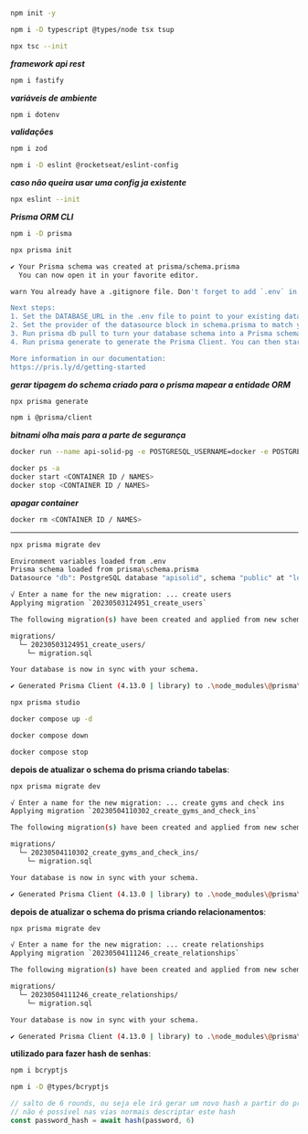 ```bash
npm init -y
```

```bash
npm i -D typescript @types/node tsx tsup
```

```bash
npx tsc --init
```

***framework api rest***

```bash
npm i fastify
```

***variáveis de ambiente***

```bash
npm i dotenv
```

***validações***

```bash
npm i zod
```

```bash
npm i -D eslint @rocketseat/eslint-config
```

***caso não queira usar uma config ja existente***

```bash
npx eslint --init
```

***Prisma ORM CLI***

```bash
npm i -D prisma
```

```bash
npx prisma init

✔ Your Prisma schema was created at prisma/schema.prisma
  You can now open it in your favorite editor.

warn You already have a .gitignore file. Don't forget to add `.env` in it to not commit any private information.

Next steps:
1. Set the DATABASE_URL in the .env file to point to your existing database. If your database has no tables yet, read https://pris.ly/d/getting-started
2. Set the provider of the datasource block in schema.prisma to match your database: postgresql, mysql, sqlite, sqlserver, mongodb or cockroachdb.
3. Run prisma db pull to turn your database schema into a Prisma schema.
4. Run prisma generate to generate the Prisma Client. You can then start querying your database.

More information in our documentation:
https://pris.ly/d/getting-started
```

***gerar tipagem do schema criado para o prisma mapear a entidade ORM***

```bash
npx prisma generate
```

```bash
npm i @prisma/client
```

***bitnami olha mais para a parte de segurança***

```bash
docker run --name api-solid-pg -e POSTGRESQL_USERNAME=docker -e POSTGRESQL_PASSWORD=docker -e POSTGRESQL_DATABASE=apisolid -p 5432:5432 bitnami/postgresql:latest
```

```bash
docker ps -a
docker start <CONTAINER ID / NAMES>
docker stop <CONTAINER ID / NAMES>
```

***apagar container***

```bash
docker rm <CONTAINER ID / NAMES>
```

******

```bash
npx prisma migrate dev

Environment variables loaded from .env
Prisma schema loaded from prisma\schema.prisma
Datasource "db": PostgreSQL database "apisolid", schema "public" at "localhost:5432"

√ Enter a name for the new migration: ... create users
Applying migration `20230503124951_create_users`

The following migration(s) have been created and applied from new schema changes:

migrations/
  └─ 20230503124951_create_users/
    └─ migration.sql

Your database is now in sync with your schema.

✔ Generated Prisma Client (4.13.0 | library) to .\node_modules\@prisma\client in 110ms
```

```bash
npx prisma studio
```

```bash
docker compose up -d
```

```bash
docker compose down
```

```bash
docker compose stop
```

**depois de atualizar o schema do prisma criando tabelas**:

```bash
npx prisma migrate dev

√ Enter a name for the new migration: ... create gyms and check ins
Applying migration `20230504110302_create_gyms_and_check_ins`

The following migration(s) have been created and applied from new schema changes:

migrations/
  └─ 20230504110302_create_gyms_and_check_ins/
    └─ migration.sql

Your database is now in sync with your schema.

✔ Generated Prisma Client (4.13.0 | library) to .\node_modules\@prisma\client in 95ms
```

**depois de atualizar o schema do prisma criando relacionamentos**:

```bash
npx prisma migrate dev

√ Enter a name for the new migration: ... create relationships
Applying migration `20230504111246_create_relationships`

The following migration(s) have been created and applied from new schema changes:

migrations/
  └─ 20230504111246_create_relationships/
    └─ migration.sql

Your database is now in sync with your schema.

✔ Generated Prisma Client (4.13.0 | library) to .\node_modules\@prisma\client in 79m
```

**utilizado para fazer hash de senhas**:

```bash
npm i bcryptjs
```

```bash
npm i -D @types/bcryptjs
```

```js
// salto de 6 rounds, ou seja ele irá gerar um novo hash a partir do primeiro gerado.
// não é possível nas vias normais descriptar este hash
const password_hash = await hash(password, 6)
```

```bash
```

```bash
```

```bash
```

```bash
```

```bash
```

```bash
```

```bash
```

```bash
```

```bash
```

```bash
```

```bash
```

```bash
```

```bash
```

```bash
```

```bash
```

```bash
```

```bash
```

```bash
```

```bash
```

```bash
```

```bash
```

```bash
```

```bash
```

```bash
```

```bash
```

```bash
```

```bash
```

```bash
```

```bash
```

```bash
```

```bash
```

```bash
```

```bash
```

```bash
```

```bash
```

```bash
```

```bash
```

```bash
```

```bash
```

```bash
```

```bash
```

```bash
```

```bash
```

```bash
```

```bash
```

```bash
```

```bash
```

```bash
```

```bash
```

```bash
```

```bash
```
